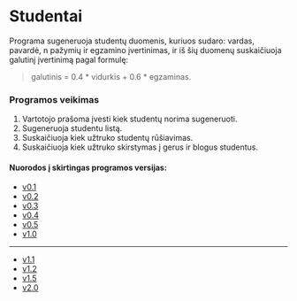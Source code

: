 # Studentai

Programa sugeneruoja studentų duomenis, kuriuos sudaro: vardas, pavardė, n pažymių ir egzamino įvertinimas, ir iš šių duomenų suskaičiuoja galutinį įvertinimą pagal formulę:
> galutinis = 0.4 * vidurkis + 0.6 * egzaminas.

### Programos veikimas
1. Vartotojo prašoma įvesti kiek studentų norima sugeneruoti.
2. Sugeneruoja studentu listą.
3. Suskaičiuoja kiek užtruko studentų rūšiavimas.
4. Suskaičiuoja kiek užtruko skirstymas į gerus ir blogus studentus.
   
#### Nuorodos į skirtingas programos versijas:
 * [v0.1](https://github.com/salvijox/Pirma_dalis_sutvarkyta/tree/v0.1)
 * [v0.2](https://github.com/salvijox/Pirma_dalis_sutvarkyta/tree/v0.2)
 * [v0.3](https://github.com/salvijox/Pirma_dalis_sutvarkyta/tree/v0.3)
 * [v0.4](https://github.com/salvijox/Pirma_dalis_sutvarkyta/tree/v0.4)
 * [v0.5](https://github.com/salvijox/Pirma_dalis_sutvarkyta/tree/v0.5)
 * [v1.0](https://github.com/salvijox/Pirma_dalis_sutvarkyta/tree/v1.0)
 *****
 * [v1.1](https://github.com/salvijox/Antras/tree/v1.1)
 * [v1.2](https://github.com/salvijox/Antras/tree/v1.2)
 * [v1.5](https://github.com/salvijox/Antras/tree/v1.5)
 * [v2.0](https://github.com/salvijox/Antras/tree/v2.0)
